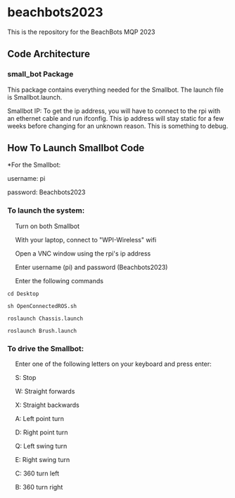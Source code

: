 # beachbots2023
This is the repository for the BeachBots MQP 2023

## Code Architecture

### small_bot Package
This package contains everything needed for the Smallbot. The launch file is Smallbot.launch.

Smallbot IP: To get the ip address, you will have to connect to the rpi with an ethernet cable and run ifconfig.
This ip address will stay static for a few weeks before changing for an unknown reason. This is something to debug.

## How To Launch Smallbot Code
*For the Smallbot:

username: pi

password: Beachbots2023



### To launch the system:

&emsp; Turn on both Smallbot

&emsp; With your laptop, connect to "WPI-Wireless" wifi
  
&emsp; Open a VNC window using the rpi's ip address
  
&emsp; Enter username (pi) and password (Beachbots2023)
  
&emsp; Enter the following commands
  
  ```
  cd Desktop
  ```
  ```
  sh OpenConnectedROS.sh
  ```
  ```
  roslaunch Chassis.launch
  ```
  ```
  roslaunch Brush.launch
  ```

### To drive the Smallbot:

&emsp; Enter one of the following letters on your keyboard and press enter:

&emsp; S: Stop

&emsp; W: Straight forwards

&emsp; X: Straight backwards

&emsp; A: Left point turn

&emsp; D: Right point turn

&emsp; Q: Left swing turn

&emsp; E: Right swing turn

&emsp; C: 360 turn left

&emsp; B: 360 turn right
